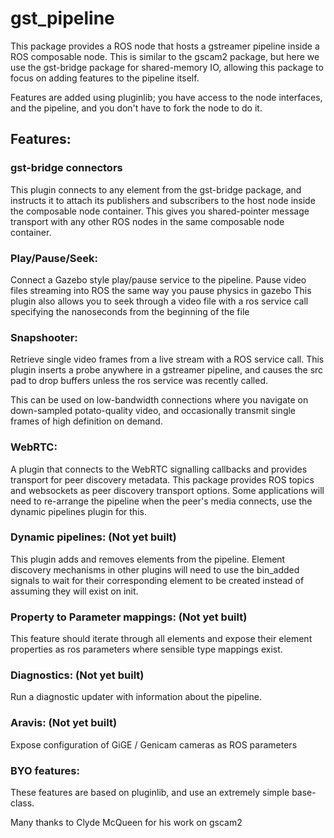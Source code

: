 # gst_pipeline
This package provides a ROS node that hosts a gstreamer pipeline inside a ROS composable node.
This is similar to the gscam2 package, but here we use the gst-bridge package for shared-memory IO,
allowing this package to focus on adding features to the pipeline itself.

Features are added using pluginlib; you have access to the node interfaces, and the pipeline,
and you don't have to fork the node to do it.


## Features:

### gst-bridge connectors
  This plugin connects to any element from the gst-bridge package,
  and instructs it to attach its publishers and subscribers to the host node
  inside the composable node container.
  This gives you shared-pointer message transport with any other ROS nodes in
  the same composable node container.

### Play/Pause/Seek:
  Connect a Gazebo style play/pause service to the pipeline.
  Pause video files streaming into ROS the same way you pause physics in gazebo
  This plugin also allows you to seek through a video file with a ros service call specifying the nanoseconds from the beginning of the file

### Snapshooter:
  Retrieve single video frames from a live stream with a ROS service call.
  This plugin inserts a probe anywhere in a gstreamer pipeline, and causes the
  src pad to drop buffers unless the ros service was recently called.

  This can be used on low-bandwidth connections where you navigate on
  down-sampled potato-quality video, and occasionally transmit single frames
  of high definition on demand.

### WebRTC: 
  A plugin that connects to the WebRTC signalling callbacks and provides transport for peer discovery metadata.
  This package provides ROS topics and websockets as peer discovery transport options.
  Some applications will need to re-arrange the pipeline when the peer's media connects, use the dynamic pipelines plugin for this.

### Dynamic pipelines: (Not yet built)
  This plugin adds and removes elements from the pipeline.
  Element discovery mechanisms in other plugins will need to use the bin_added signals to wait for their corresponding element to be created instead of assuming they will exist on init.

### Property to Parameter mappings: (Not yet built)
  This feature should iterate through all elements and expose their
  element properties as ros parameters where sensible type mappings exist.

### Diagnostics: (Not yet built)
  Run a diagnostic updater with information about the pipeline.

### Aravis: (Not yet built)
  Expose configuration of GiGE / Genicam cameras as ROS parameters

### BYO features:
  These features are based on pluginlib, and use an extremely simple base-class.



Many thanks to Clyde McQueen for his work on gscam2
